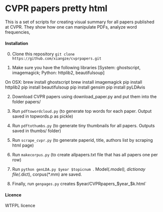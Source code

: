 
# CVPR papers pretty html

This is a set of scripts for creating visual summary for all papers published at CVPR. 
They show how one can manipulate PDFs, analyze word frequencies, 

#### Installation

0. Clone this repository `git clone https://github.com/xiangze/cvprpapers.git`

1. Make sure you have the following libraries [System: ghostscript, imagemagick; Python: httplib2, beautifulsoup]

On OSX:
brew install ghostscript
brew install imagemagick
pip install httplib2
pip install beautifulsoup
pip install gensim
pip install pyLDAvis

2. Download CVPR papers using download_paper.py and put them into the folder papers/

3. Run `pdftowordcloud.py` (to generate top words for each paper. Output saved in topwords.p as pickle)

4. Run `pdftothumbs.py` (to generate tiny thumbnails for all papers. Outputs saved in thumbs/ folder)

5. Run `scrape_cvpr.py` (to generate paperid, title, authors list by scraping html page)

6. Run `makecorpus.py` (to create allpapers.txt file that has all papers one per row)

7. Run `python genLDA.py $year $topicnum `. Model(*.model), dictionay file(*.dict), corpus(*.mm) are saved.

8. Finally, run `genpages.py` creates $year/CVPRpapers_$year_$k.html`

#### Licence

WTFPL licence
